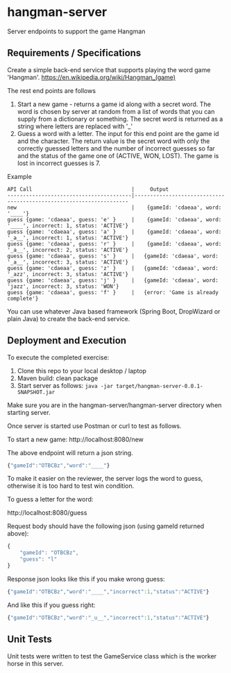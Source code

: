 # hangman-server
Server endpoints to support the game Hangman

## Requirements / Specifications ##
Create a simple back-end service that supports playing the word game 'Hangman'. https://en.wikipedia.org/wiki/Hangman_(game)
 
The rest end points are follows 
1. Start a new game - returns a game id along with a secret word. The word is chosen by server at random from a list of words that you can supply from a dictionary or something. The secret word is returned as a string where letters are replaced with '_'
2. Guess a word with a letter. The input for this end point are the game id and the character. The return value is the secret word with only the correctly guessed letters and the number of incorrect guesses so far and the status of the game one of (ACTIVE, WON, LOST). The game is lost in incorrect guesses is 7.   
 
Example 
```
API Call                                |     Output
----------------------------------------|--------------------------------------------------------------------
new                                     |    {gameId: 'cdaeaa', word: '____'}
guess {game: 'cdaeaa', guess: 'e' }     |    {gameId: 'cdaeaa', word: '____', incorrect: 1, status: 'ACTIVE'}
guess {game: 'cdaeaa', guess: 'a' }     |    {gameId: 'cdaeaa', word: '_a__', incorrect: 1, status: 'ACTIVE'}
guess {game: 'cdaeaa', guess: 'r' }     |    {gameId: 'cdaeaa', word: '_a__', incorrect: 2, status: 'ACTIVE'}
guess {game: 'cdaeaa', guess: 's' }     |   {gameId: 'cdaeaa', word: '_a__', incorrect: 3, status: 'ACTIVE'}
guess {game: 'cdaeaa', guess: 'z' }     |   {gameId: 'cdaeaa', word: '_azz', incorrect: 3, status: 'ACTIVE'}
guess {game: 'cdaeaa', guess: 'j' }     |   {gameId: 'cdaeaa', word: 'jazz', incorrect: 3, status: 'WON'}
guess {game: 'cdaeaa', guess: 'f' }     |   {error: 'Game is already complete'}
```

You can use whatever Java based framework (Spring Boot, DropWizard or plain Java) to create the back-end service. 

## Deployment and Execution ##

To execute the completed exercise:

1. Clone this repo to your local desktop / laptop
2. Maven build: clean package
3. Start server as follows: 
`
java -jar target/hangman-server-0.0.1-SNAPSHOT.jar
`

Make sure you are in the hangman-server/hangman-server directory when starting server.

Once server is started use Postman or curl to test as follows.

To start a new game:
http://localhost:8080/new

The above endpoint will return a json string.
```javascript
{"gameId":"OTBCBz","word":"____"}
```
To make it easier on the reviewer, the server logs the word to guess, otherwise it is too hard to test win condition.

To guess a letter for the word:

http://localhost:8080/guess

Request body should have the following json (using gameId returned above):

```javascript
{
	"gameId": "OTBCBz",
	"guess": "l"
}
```
Response json looks like this if you make wrong guess:
```javascript
{"gameId":"OTBCBz","word":"____","incorrect":1,"status":"ACTIVE"}
```
And like this if you guess right:
```javascript
{"gameId":"OTBCBz","word":"_u__","incorrect":1,"status":"ACTIVE"}
```

## Unit Tests ##

Unit tests were written to test the GameService class which is the worker horse in this server.



